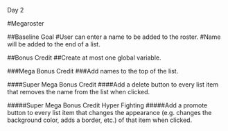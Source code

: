 Day 2

#Megaroster

##Baseline Goal
#User can enter a name to be added to the roster.
#Name will be added to the end of a list.


##Bonus Credit
##Create at most one global variable.

###Mega Bonus Credit
###Add names to the top of the list.

####Super Mega Bonus Credit
####Add a delete button to every list item that removes the name from the list when clicked.

#####Super Mega Bonus Credit Hyper Fighting
#####Add a promote button to every list item that changes the appearance (e.g. changes the background color, adds a border, etc.) of that item when clicked.